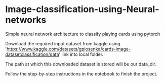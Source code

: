 # Image-classification-using-Neural-networks
Simple neural network architecture to classify playing cards using pytorch

Download the required input dataset from kaggle using 'https://www.kaggle.com/datasets/gpiosenka/cards-image-datasetclassification/data' link into local folder.

The path at which this downloaded dataset is stored will be our data_dir.

Follow the step-by-step instructions in the notebook to finish the project.
